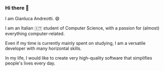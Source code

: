 ### Hi there 👋

I am Gianluca Andreotti. 😄

I am an Italian 🇮🇹 student of Computer Science, with a passion for (almost) everything computer-related.

Even if my time is currently mainly spent on studying, I am a versatile developer with many horizontal skills.

In my life, I would like to create very high-quality software that simplifies people's lives every day.
